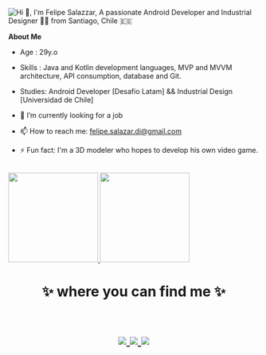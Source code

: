 ![Hi 👋, I'm Felipe Salazzar, A passionate Android Developer and Industrial Designer 👨‍💻 from Santiago, Chile 🇪🇸](https://user-images.githubusercontent.com/60938212/98966487-164ca100-24ea-11eb-830c-5a80890e108a.png)

**About Me**

- Age : 29y.o
- Skills : Java and Kotlin development languages, MVP and MVVM architecture, API consumption, database and Git.
- Studies: Android Developer [Desafio Latam] && Industrial Design [Universidad de Chile]


- 🔭 I’m currently looking for a job
- 📫 How to reach me: felipe.salazar.di@gmail.com
- ⚡ Fun fact: I'm a 3D modeler who hopes to develop his own video game.

<br/>

<a href="https://github.com/FISdiz">
  <img height="180em" src="https://github-readme-stats.vercel.app/api?username=FISdiz&theme=buefy&show_icons=true" />
  <img height="180em" src="https://github-readme-stats.vercel.app/api/top-langs/?username=FISdiz&theme=buefy&layout=compact" />
</a>

<br/>


<h1 align="center">
✨ where you can find me ✨
  <p align="center"><br/>
   <a href="https://www.linkedin.com/in/fisdiaz/">
    <img src="https://img.shields.io/badge/Linkedin-fisdiaz-blue">
  </a>
  
  <a href="https://www.instagram.com/saithre_fs/">
    <img src="https://img.shields.io/badge/instagram-saithre_fs-red">
  </a>
  
  <a href="https://drive.google.com/file/d/1_b98fVR4aJIloNPpS5zi891No_0jMcXk/view?usp=sharing">
    <img src="https://img.shields.io/badge/Design-Portfolio-orange">
  </a>
</p>
</h1>

<!--
**FISdiz/FISdiz** is a ✨ _special_ ✨ repository because its `README.md` (this file) appears on your GitHub profile.

Here are some ideas to get you started:

- 🔭 I’m currently working on ...
- 🌱 I’m currently learning ...
- 👯 I’m looking to collaborate on ...
- 🤔 I’m looking for help with ...
- 💬 Ask me about ...
- 📫 How to reach me: ...
- 😄 Pronouns: ...
- ⚡ Fun fact: ...
-->
